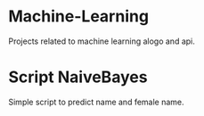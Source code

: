# Machine-Learning
Projects related to machine learning alogo and api.

# Script NaiveBayes

Simple script to predict name and female name. 
